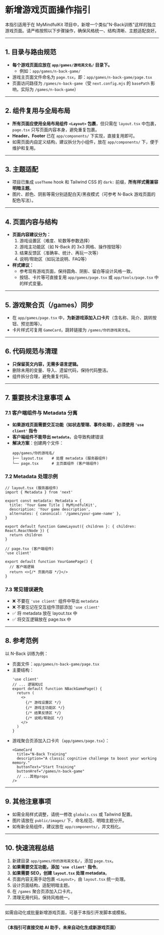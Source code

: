 # 新增游戏页面操作指引

本指引适用于在 MyMindfulKit 项目中，新增一个类似"N-Back训练"这样的独立游戏页面。请严格按照以下步骤操作，确保风格统一、结构清晰、主题适配良好。

---

## 1. 目录与路由规范

- **每个游戏页面应放在 `app/games/游戏英文名/` 目录下。**
  - 例如：`app/games/n-back-game/`
- 游戏主页面文件命名为 `page.tsx`，即：`app/games/n-back-game/page.tsx`
- 页面访问路径为 `/games/n-back-game`（受 `next.config.mjs` 的 `basePath` 影响，实际为 `/games/n-back-game`）

---

## 2. 组件复用与全局布局

- **所有页面应使用全局布局组件 `<Layout>` 包裹**，但只需在 `layout.tsx` 中包裹，`page.tsx` 只写页面内容本身，避免重复包裹。
- **Header、Footer** 已在 `app/components/` 下实现，直接复用即可。
- 如需页面内自定义结构，建议拆分为小组件，放在 `app/components/` 下，便于维护和复用。

---

## 3. 主题适配

- 项目已集成 `useTheme` hook 和 Tailwind CSS 的 `dark:` 前缀，**所有样式需兼容明暗主题**。
- 图片、颜色、阴影等需分别适配白天/黑夜模式（可参考 N-Back 游戏页面的配色写法）。

---

## 4. 页面内容与结构

- **页面内容建议分为：**
  1. 游戏设置区（难度、轮数等参数选择）
  2. 游戏主功能区（如 N-Back 的 3x3 网格、操作按钮等）
  3. 结果反馈区（准确率、统计、再玩一次等）
  4. 说明/帮助区（如玩法说明、FAQ等）
- **样式建议：**
  - 参考现有游戏页面，保持圆角、阴影、留白等设计风格一致。
  - 按钮、卡片等可直接复用 `app/games/page.tsx` 或 `app/tools/page.tsx` 中的样式变量。

---

## 5. 游戏聚合页（/games）同步

- 在 `app/games/page.tsx` 中，**为新游戏添加入口卡片**（含名称、简介、跳转按钮、预览图等）。
- 卡片样式可复用 `GameCard`，跳转链接为 `/games/你的游戏英文名`。

---

## 6. 代码规范与清理

- **只保留英文内容，无需多语言逻辑。**
- 删除未用的变量、导入、遗留代码，保持代码整洁。
- 组件拆分合理，避免重复代码。

---

## 7. 重要技术注意事项 ⚠️

### 7.1 客户端组件与 Metadata 分离
- **如果游戏页面需要交互功能（如状态管理、事件处理），必须使用 `'use client'` 指令**
- **客户端组件不能导出 `metadata`**，会导致构建错误
- **解决方案**：创建两个文件：
  ```
  app/games/你的游戏名/
  ├── layout.tsx    # 处理 metadata (服务器组件)
  └── page.tsx      # 主页面组件 (客户端组件)
  ```

### 7.2 Metadata 处理示例
```tsx
// layout.tsx (服务器组件)
import { Metadata } from 'next'

export const metadata: Metadata = {
  title: 'Your Game Title | MyMindfulKit',
  description: 'Your game description',
  alternates: { canonical: '/games/your-game-name' },
}

export default function GameLayout({ children }: { children: React.ReactNode }) {
  return children
}
```

```tsx
// page.tsx (客户端组件)
'use client'

export default function YourGamePage() {
  // 客户端逻辑
  return <>{/* 页面内容 */}</>
}
```

### 7.3 常见错误避免
- ❌ 不要在 `'use client'` 组件中导出 `metadata`
- ❌ 不要忘记在交互组件顶部添加 `'use client'`
- ✅ 将 metadata 放在 layout.tsx 中
- ✅ 将交互逻辑放在 page.tsx 中

---

## 8. 参考范例

以 N-Back 训练为例：

- 页面文件：`app/games/n-back-game/page.tsx`
- 主要结构：
  ```tsx
  'use client'
  // ... 逻辑和UI
  export default function NBackGamePage() {
    return (
      <>
        {/* 游戏设置区 */}
        {/* 游戏主功能区 */}
        {/* 结果反馈区 */}
        {/* 说明/帮助区 */}
      </>
    )
  }
  ```
- 游戏聚合页添加入口卡片（`app/games/page.tsx`）：
  ```tsx
  <GameCard
    title="N-Back Training"
    description="A classic cognitive challenge to boost your working memory."
    buttonText="Start Training"
    buttonHref="/games/n-back-game"
    // ...其他props
  />
  ```

---

## 9. 其他注意事项

- 如需全局样式调整，请统一修改 `globals.css` 或 Tailwind 配置。
- 图片请放在 `public/images/` 下，命名规范、明暗主题分开。
- 如有新全局组件，建议放在 `app/components/`，并文档化。

---

## 10. 快速流程总结

1. 新建目录 `app/games/你的游戏英文名/`，添加 `page.tsx`。
2. **如果需要交互功能，添加 `'use client'` 指令**。
3. **如果需要 SEO，创建 `layout.tsx` 处理 metadata**。
4. 页面内容无需手动包裹 `<Layout>`，由 `layout.tsx` 统一处理。
5. 设计页面结构，适配明暗主题。
6. 在 `/games` 聚合页添加入口卡片。
7. 清理无用代码，保持风格统一。

---

如需自动化或批量新增游戏页面，可基于本指引开发脚本或模板。

---

**（本指引可直接交给 AI 助手，未来自动化生成新游戏页面）** 